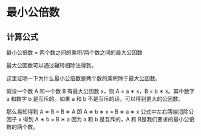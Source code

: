 # 最小公倍数

## 计算公式

最小公倍数 = 两个数之间的乘积/两个数之间的最大公因数

最大公因数可以通过辗转相除法得到。

这里证明一下为什么最小公倍数是两个数的乘积除于最大公因数。

假设一个数 A 和一个数 B 有最大公因数 x，则 A = a ∗ x，B = b ∗ x。其中数字 a 和数字 b 是互斥的。如果 a 和 b 不是互斥的话，可以得到更大的公因数。

那么易知得到 
A ∗ B = B ∗ A 
即 
A ∗ b ∗ x = B ∗ a ∗ x
公式中左右两端消除公因子 x 得到 
A ∗ b = B ∗ a 
因为 a 和 b 是互斥的，A 和 B是我们要求的最小公倍数的两个数。
